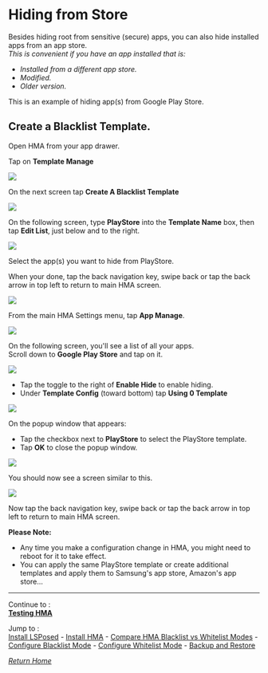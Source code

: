 # Hiding from Store

Besides hiding root from sensitive (secure) apps, you can also hide installed apps from an app store.<br>
<i>This is convenient if you have an app installed that is:<br>
- Installed from a different app store.
- Modified.
- Older version.<br></i>

This is an example of hiding app(s) from Google Play Store.<br>

## Create a Blacklist Template.

Open HMA from your app drawer.<br>

Tap on <b>Template Manage</b>

![](image/HMA04.jpg?raw=true)

On the next screen tap <b>Create A Blacklist Template</b>

![](image/HMA05.jpg?raw=true)

On the following screen, type <b>PlayStore</b> into the <b>Template Name</b> box, then tap <b>Edit List</b>, just below and to the right.

![](image/HFS01.jpg?raw=true)

Select the app(s) you want to hide from PlayStore.<br>

When your done, tap the back navigation key, swipe back or tap the back arrow in top left to return to main HMA screen.

![](image/HFS02.jpg?raw=true)

From the main HMA Settings menu, tap <b>App Manage</b>.

![](image/HMA08.jpg?raw=true)

On the following screen, you'll see a list of all your apps.<br>
Scroll down to <b>Google Play Store</b> and tap on it.<br>

![](image/HFS03.jpg?raw=true)

  - Tap the toggle to the right of <b>Enable Hide</b> to enable hiding.
  - Under <b>Template Config</b> (toward bottom) tap <b>Using 0 Template</b>

  ![](image/HFS04.jpg?raw=true)

  On the popup window that appears:<br>
  - Tap the checkbox next to <b>PlayStore</b> to select the PlayStore template.
  - Tap <b>OK</b> to close the popup window.

  ![](image/HFS05.jpg?raw=true)

  You should now see a screen similar to this.

  ![](image/HFS06.jpg?raw=true)

  Now tap the back navigation key, swipe back or tap the back arrow in top left to return to main HMA screen.<br>

  <b>Please Note:</b>
  - Any time you make a configuration change in HMA, you might need to reboot for it to take effect.<br>
  - You can apply the same PlayStore template or create additional templates and apply them to Samsung's app store, Amazon's app store...<br> 

---

Continue to :<br>
[<b>Testing HMA</b>](TestHMA.md)<br>

Jump to :<br>
[Install LSPosed] - [Install HMA] - [Compare HMA Blacklist vs Whitelist Modes] - [Configure Blacklist Mode] - [Configure Whitelist Mode] - [Backup and Restore]<br>

[<i>Return Home</i>](README.md)

<!--List of page links-->
[HMA Home]: README.md
[Install LSPosed]: Install-LSPosed.md
[Install HMA]: Install-HMA.md
[Compare HMA Blacklist vs Whitelist Modes]: BlacklistvsWhitelist.md
[Configure Blacklist Mode]: BlackList.md
[Configure Whitelist Mode]: WhiteList.md
[Hide from Store]: PlayStore.md
[Testing HMA]: TestHMA.md
[Backup and Restore]: BackupAndRestore.md
[KnownIssues]: KnownIssues.md
